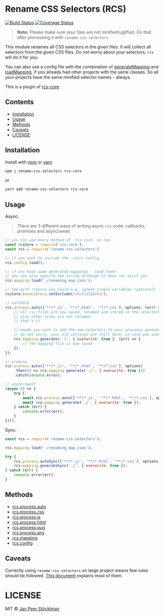 # Rename CSS Selectors (RCS)

[![Build Status](https://travis-ci.org/JPeer264/node-rename-css-selectors.svg?branch=master)](https://travis-ci.org/JPeer264/node-rename-css-selectors)
[![Coverage Status](https://coveralls.io/repos/github/JPeer264/node-rename-css-selectors/badge.svg?branch=master)](https://coveralls.io/github/JPeer264/node-rename-css-selectors?branch=master)

> **Note:** Please make sure your files are not minified/uglified. Do that after processing it with `rename-css-selectors`

This module renames all CSS selectors in the given files. It will collect all selectors from the given CSS files. Do not worry about your selectors, `rcs` will do it for you.

You can also use a config file with the combination of [generateMapping](#generateMapping) and [loadMapping](#loadMapping), if you already had other projects with the same classes. So all your projects have the same minified selector names - always.

This is a plugin of [rcs-core](https://github.com/JPeer264/node-rcs-core)

## Contents

- [Installation](#installation)
- [Usage](#usage)
- [Methods](#methods)
- [Caveats](#caveats)
- [LICENSE](#license)

## Installation

Install with [npm](https://docs.npmjs.com/cli/install) or [yarn](https://yarnpkg.com/en/docs/install)

```sh
npm i rename-css-selectors rcs-core
```
or
```sh
yarn add rename-css-selectors rcs-core
```

## Usage

Async:

> There are 3 different ways of writing async `rcs` code: callbacks, promises and async/await

```js
// you can use every method of `rcs-core` on top
const rcsCore = require('rcs-core');
const rcs = require('rename-css-selectors')

// if you want to include the .rcsrc config
rcs.config.load();

// if you have some generated mappings - load them!
// you can also specify the string although it does not exist yet.
rcs.mapping.load('./renaming_map.json');

// now with rcsCore you could e.g. ignore single variables (optional)
rcsCore.baseLibrary.setExclude(/<%=[\s\S]+%>/);

// callback
rcs.process.auto(['**/*.js', '**/*.html', '**/*.css'], options, (err) => {
    // all css files are now saved, renamed and stored in the selectorLibrary
    // also other files are not renamed
    // that's it

    // maybe you want to add the new selectors to your previous generated mappings
    // do not worry, your old settings are still here, in case you used `rcs.mapping.load`
    rcs.mapping.generate('./', { overwrite: true }, (err) => {
        // the mapping file is now saved
    });
});

// promise
rcs.process.auto(['**/*.js', '**/*.html', '**/*.css'], options)
    .then(() => rcs.mapping.generate('./', { overwrite: true }))
    .catch(console.error);

// async/await
(async () => {
    try {
        await rcs.process.auto(['**/*.js', '**/*.html', '**/*.css'], options);
        await rcs.mapping.generate('./', { overwrite: true });
    } catch (err) {
        console.error(err);
    }
})();
```

Sync:

```js
const rcs = require('rename-css-selectors');

rcs.mapping.load('./renaming_map.json');

try {
    rcs.process.autoSync(['**/*.js', '**/*.html', '**/*.css'], options);
    rcs.mapping.generateSync('./', { overwrite: true });
} catch (err) {
    console.error(err);
}
```

## Methods

- [rcs.process.auto](docs/api/processAuto.md)
- [rcs.process.css](docs/api/processCss.md)
- [rcs.process.js](docs/api/processJs.md)
- [rcs.process.html](docs/api/processHtml.md)
- [rcs.process.pug](docs/api/processPug.md)
- [rcs.process.any](docs/api/processAny.md)
- [rcs.mapping](docs/api/mapping.md)
- [rcs.config](docs/api/config.md)

## Caveats

Correctly using `rename-css-selectors` on large project means few rules should be followed.
[This document](https://github.com/JPeer264/node-rcs-core/blob/main/docs/caveats.md) explains most of them.

# LICENSE

MIT © [Jan Peer Stöcklmair](https://www.jpeer.at)
